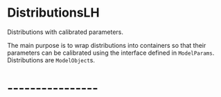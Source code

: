 # DistributionsLH

Distributions with calibrated parameters.

The main purpose is to wrap distributions into containers so that their parameters can be calibrated using the interface defined in `ModelParams`. Distributions are `ModelObject`s.

# ----------------
